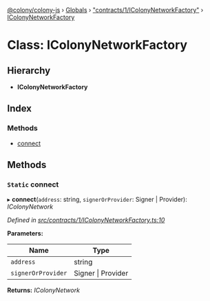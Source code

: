 [@colony/colony-js](../README.md) › [Globals](../globals.md) › ["contracts/1/IColonyNetworkFactory"](../modules/_contracts_1_icolonynetworkfactory_.md) › [IColonyNetworkFactory](_contracts_1_icolonynetworkfactory_.icolonynetworkfactory.md)

# Class: IColonyNetworkFactory

## Hierarchy

* **IColonyNetworkFactory**

## Index

### Methods

* [connect](_contracts_1_icolonynetworkfactory_.icolonynetworkfactory.md#static-connect)

## Methods

### `Static` connect

▸ **connect**(`address`: string, `signerOrProvider`: Signer | Provider): *IColonyNetwork*

*Defined in [src/contracts/1/IColonyNetworkFactory.ts:10](https://github.com/JoinColony/colonyJS/blob/8037c41/src/contracts/1/IColonyNetworkFactory.ts#L10)*

**Parameters:**

Name | Type |
------ | ------ |
`address` | string |
`signerOrProvider` | Signer &#124; Provider |

**Returns:** *IColonyNetwork*
